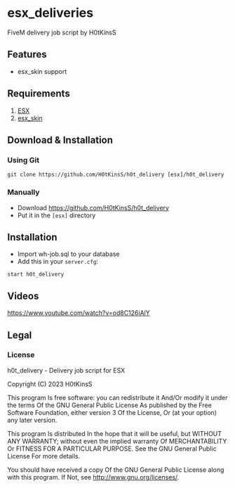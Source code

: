 # esx_deliveries
FiveM delivery job script by H0tKinsS

## Features

* esx_skin support

## Requirements

1. [ESX](https://github.com/ESX-Org/es_extended)
2. [esx_skin](https://github.com/ESX-Org/esx_skin)

## Download & Installation

### Using Git

```
git clone https://github.com/H0tKinsS/h0t_delivery [esx]/h0t_delivery
```

### Manually

- Download https://github.com/H0tKinsS/h0t_delivery
- Put it  in the `[esx]` directory

## Installation

- Import wh-job.sql to your database
- Add this in your `server.cfg`:

```
start h0t_delivery
```



## Videos

https://www.youtube.com/watch?v=od8C126iAlY

## Legal

### License

h0t_delivery - Delivery job script for ESX

Copyright (C) 2023 H0tKinsS

This program Is free software: you can redistribute it And/Or modify it under the terms Of the GNU General Public License As published by the Free Software Foundation, either version 3 Of the License, Or (at your option) any later version.

This program Is distributed In the hope that it will be useful, but WITHOUT ANY WARRANTY; without even the implied warranty Of MERCHANTABILITY Or FITNESS FOR A PARTICULAR PURPOSE. See the GNU General Public License For more details.

You should have received a copy Of the GNU General Public License along with this program. If Not, see http://www.gnu.org/licenses/.

